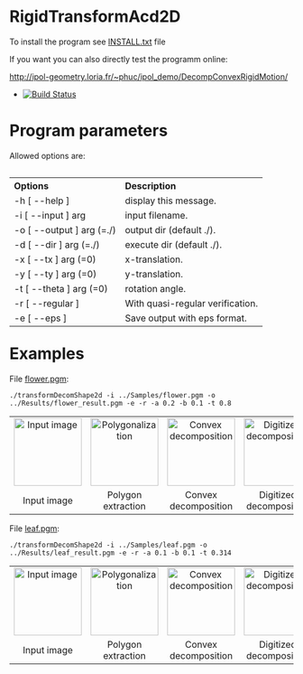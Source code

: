 # RigidTransformAcd2D

To install the program see <a href="https://github.com/ngophuc/RigidTransformAcd2D/blob/master/INSTALL.txt">INSTALL.txt</a> file


If you want you can also directly test the programm online:

http://ipol-geometry.loria.fr/~phuc/ipol_demo/DecompConvexRigidMotion/


* [![Build Status](https://travis-ci.org/ngophuc/RigidTransformAcd2D.svg?branch=master)](https://travis-ci.org/ngophuc/RigidTransformAcd2D)

# Program parameters

Allowed options are: 
<br>
<table align="left">
  <tr>
    <th align=Left>Options</th>
    <th align=Left>Description</th>
  </tr>
  <tr>
    <td align=Left>-h [ --help ]</th>
    <td>display this message.</th>
  </tr>	
  <tr>
    <td align=Left>-i [ --input ] arg</td>
    <td align=Left>input filename.</td>
  </tr>
  <tr>
    <td align=Left>-o [ --output ] arg (=./) </td>
    <td align=Left>output dir (default ./).</td>
  </tr>
  <tr>
    <td align=Left>-d [ --dir ] arg (=./) </td>
    <td align=Left> execute dir (default ./).</td>
  </tr>
  <tr>
    <td align=Left>-x [ --tx ] arg (=0) </td>
    <td align=Left>x-translation.</td>
  </tr>	
  <tr>
    <td align=Left>-y [ --ty ] arg (=0)</th>
    <td>y-translation.</th>
  </tr>	
  <tr>
    <td align=Left>-t [ --theta ] arg (=0)  </td>
    <td align=Left>rotation angle.</td>
  </tr>
  <tr>
    <td align=Left>-r [ --regular ]  </td>
    <td align=Left>With quasi-regular verification.</td>
  </tr>
  <tr>
    <td align=Left>-e [ --eps ] </td>
    <td align=Left>Save output with eps format.</td>
  </tr>
</table>
<br><br/><br/><br/><br/><br/><br/><br/><br/><br/><br/><br/><br/><br/><br/><br/>

# Examples

<p>File <a href="https://github.com/ngophuc/RigidTransformAcd2D/blob/master/Samples/flower.pgm">flower.pgm</a>: </p>&#x000A;&#x000A;
<pre class="code highlight js-syntax-highlight plaintext">
<code>./transformDecomShape2d -i ../Samples/flower.pgm -o ../Results/flower_result.pgm -e -r -a 0.2 -b 0.1 -t 0.8</code>
</pre>&#x000A;&#x000A;
<p>
	<table cellpadding="5">
		<tr>
		<td align="center" valign="center">
			<a href="https://github.com/ngophuc/RigidTransformAcd2D/blob/master/Samples/flower.png">
				<img width="120" src="https://github.com/ngophuc/RigidTransformAcd2D/blob/master/Samples/flower.png" alt="Input image" />
			</a>	
		</td>	
		<td align="center" valign="center">
			<a href="https://github.com/ngophuc/RigidTransformAcd2D/blob/master/Results/flower_poly.eps">
				<img width="120" src="https://github.com/ngophuc/RigidTransformAcd2D/blob/master/Results/flower_poly.png" alt="Polygonalization" />
			</a>
		</td>	
		<td align="center" valign="center">
			<a href="https://github.com/ngophuc/RigidTransformAcd2D/blob/master/Results/flower_decomp.eps">
				<img width="120" src="https://github.com/ngophuc/RigidTransformAcd2D/blob/master/Results/flower_decomp.png" alt="Convex decomposition" />
			</a>
		</td>
		<td align="center" valign="center">
			<a href="https://github.com/ngophuc/RigidTransformAcd2D/blob/master/Results/flower_shape.eps">
				<img width="120" src="https://github.com/ngophuc/RigidTransformAcd2D/blob/master/Results/flower_shape.png" alt="Digitized decomposition" />
			</a>
		</td>
    		<td align="center" valign="center">
			<a href="https://github.com/ngophuc/RigidTransformAcd2D/blob/master/Results/flower_result.pmg">
				<img width="120" src="https://github.com/ngophuc/RigidTransformAcd2D/blob/master/Results/flower_result.png" alt="Transformed result" />
			</a>
		</td>  
		</tr>
		<tr>
			<td align="center" valign="center">  Input image </td>
			<td align="center" valign="center">  Polygon extraction </td>
			<td align="center" valign="center">  Convex decomposition </td>
			<td align="center" valign="center">  Digitized decomposition </td>
			<td align="center" valign="center">  Transformed result </td>
		</tr>
	</table>
</p>

<p>File <a href="https://github.com/ngophuc/RigidTransformAcd2D/blob/master/Samples/flower.pgm">leaf.pgm</a>: </p>&#x000A;&#x000A;
<pre class="code highlight js-syntax-highlight plaintext">
<code>./transformDecomShape2d -i ../Samples/leaf.pgm -o ../Results/leaf_result.pgm -e -r -a 0.1 -b 0.1 -t 0.314</code>
</pre>&#x000A;&#x000A;
<p>
	<table cellpadding="5">
		<tr>
		<td align="center" valign="center">
			<a href="https://github.com/ngophuc/RigidTransformAcd2D/blob/master/Samples/leaf.png">
				<img width="120" src="https://github.com/ngophuc/RigidTransformAcd2D/blob/master/Samples/leaf.png" alt="Input image" />
			</a>	
		</td>	
		<td align="center" valign="center">
			<a href="https://github.com/ngophuc/RigidTransformAcd2D/blob/master/Results/leaf_poly.eps">
				<img width="120" src="https://github.com/ngophuc/RigidTransformAcd2D/blob/master/Results/leaf_poly.png" alt="Polygonalization" />
			</a>
		</td>	
		<td align="center" valign="center">
			<a href="https://github.com/ngophuc/RigidTransformAcd2D/blob/master/Results/leaf_decomp.eps">
				<img width="120" src="https://github.com/ngophuc/RigidTransformAcd2D/blob/master/Results/leaf_decomp.png" alt="Convex decomposition" />
			</a>
		</td>
		<td align="center" valign="center">
			<a href="https://github.com/ngophuc/RigidTransformAcd2D/blob/master/Results/leaf_shape.eps">
				<img width="120" src="https://github.com/ngophuc/RigidTransformAcd2D/blob/master/Results/leaf_shape.png" alt="Digitized decomposition" />
			</a>
		</td>
    		<td align="center" valign="center">
			<a href="https://github.com/ngophuc/RigidTransformAcd2D/blob/master/Results/leaf_result.pmg">
				<img width="120" src="https://github.com/ngophuc/RigidTransformAcd2D/blob/master/Results/leaf_result.png" alt="Transformed result" />
			</a>
		</td>  
		</tr>
		<tr>
			<td align="center" valign="center">  Input image </td>
			<td align="center" valign="center">  Polygon extraction </td>
			<td align="center" valign="center">  Convex decomposition </td>
			<td align="center" valign="center">  Digitized decomposition </td>
			<td align="center" valign="center">  Transformed result </td>
		</tr>
	</table>
</p>
<!--
<p>File <a href="https://github.com/ngophuc/RigidTransformAcd2D/blob/master/Samples/flower.pgm">snowflake.pgm</a>: </p>&#x000A;&#x000A;
<pre class="code highlight js-syntax-highlight plaintext">
<code>./transformDecomShape2d -i ../Samples/snowflake.pgm -o ../Results/snowflake_result.pgm -e -r -a 0.12 -b 0.41 -t 0.14</code>
</pre>&#x000A;&#x000A;
<p>
	<table cellpadding="5">
		<tr>
		<td align="center" valign="center">
			<a href="https://github.com/ngophuc/RigidTransformAcd2D/blob/master/Samples/snowflake.png">
				<img width="120" src="https://github.com/ngophuc/RigidTransformAcd2D/blob/master/Samples/snowflake.png" alt="Input image" />
			</a>	
		</td>	
		<td align="center" valign="center">
			<a href="https://github.com/ngophuc/RigidTransformAcd2D/blob/master/Results/snowflake_poly.eps">
				<img width="120" src="https://github.com/ngophuc/RigidTransformAcd2D/blob/master/Results/snowflake_poly.png" alt="Polygonalization" />
			</a>
		</td>	
		<td align="center" valign="center">
			<a href="https://github.com/ngophuc/RigidTransformAcd2D/blob/master/Results/snowflake_decomp.eps">
				<img width="120" src="https://github.com/ngophuc/RigidTransformAcd2D/blob/master/Results/snowflake_decomp.png" alt="Convex decomposition" />
			</a>
		</td>
		<td align="center" valign="center">
			<a href="https://github.com/ngophuc/RigidTransformAcd2D/blob/master/Results/snowflake_shape.eps">
				<img width="120" src="https://github.com/ngophuc/RigidTransformAcd2D/blob/master/Results/snowflake_shape.png" alt="Digitized decomposition" />
			</a>
		</td>
    		<td align="center" valign="center">
			<a href="https://github.com/ngophuc/RigidTransformAcd2D/blob/master/Results/snowflake_result.pmg">
				<img width="120" src="https://github.com/ngophuc/RigidTransformAcd2D/blob/master/Results/snowflake_result.png" alt="Transformed result" />
			</a>
		</td>  
		</tr>
		<tr>
			<td align="center" valign="center">  Input image </td>
			<td align="center" valign="center">  Polygon extraction </td>
			<td align="center" valign="center">  Convex decomposition </td>
			<td align="center" valign="center">  Digitized decomposition </td>
			<td align="center" valign="center">  Transformed result </td>
		</tr>
	</table>
</p>
-->
<!--
<p>File <a href="https://github.com/ngophuc/RigidTransformAcd2D/blob/master/Samples/flower.pgm">hand.pgm</a>: </p>&#x000A;&#x000A;
<pre class="code highlight js-syntax-highlight plaintext">
<code>./transformDecomShape2d -i ../Samples/hand.pgm -o ../Results/hand_result.pgm -e -r -a 0.1 -b 0.1 -t 0.1</code>
</pre>&#x000A;&#x000A;
<p>
	<table cellpadding="5">
		<tr>
		<td align="center" valign="center">
			<a href="https://github.com/ngophuc/RigidTransformAcd2D/blob/master/Samples/hand.png">
				<img width="120" src="https://github.com/ngophuc/RigidTransformAcd2D/blob/master/Samples/hand.png" alt="Input image" />
			</a>	
		</td>	
		<td align="center" valign="center">
			<a href="https://github.com/ngophuc/RigidTransformAcd2D/blob/master/Results/hand_poly.eps">
				<img width="120" src="https://github.com/ngophuc/RigidTransformAcd2D/blob/master/Results/hand_poly.png" alt="Polygonalization" />
			</a>
		</td>	
		<td align="center" valign="center">
			<a href="https://github.com/ngophuc/RigidTransformAcd2D/blob/master/Results/hand_decomp.eps">
				<img width="120" src="https://github.com/ngophuc/RigidTransformAcd2D/blob/master/Results/hand_decomp.png" alt="Convex decomposition" />
			</a>
		</td>
		<td align="center" valign="center">
			<a href="https://github.com/ngophuc/RigidTransformAcd2D/blob/master/Results/hand_shape.eps">
				<img width="120" src="https://github.com/ngophuc/RigidTransformAcd2D/blob/master/Results/hand_shape.png" alt="Digitized decomposition" />
			</a>
		</td>
    		<td align="center" valign="center">
			<a href="https://github.com/ngophuc/RigidTransformAcd2D/blob/master/Results/hand_result.pmg">
				<img width="120" src="https://github.com/ngophuc/RigidTransformAcd2D/blob/master/Results/hand_result.png" alt="Transformed result" />
			</a>
		</td>  
		</tr>
		<tr>
			<td align="center" valign="center">  Input image </td>
			<td align="center" valign="center">  Polygon extraction </td>
			<td align="center" valign="center">  Convex decomposition </td>
			<td align="center" valign="center">  Digitized decomposition </td>
			<td align="center" valign="center">  Transformed result </td>
		</tr>
	</table>
</p>
-->
